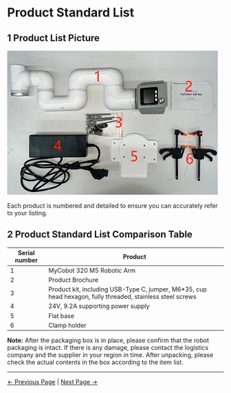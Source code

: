 # Product Standard List

## 1 Product List Picture

![320m5 standard set](../resources/4-FirstInstallAndUse/320m5标准套2.png)

Each product is numbered and detailed to ensure you can accurately refer to your listing.

## 2 Product Standard List Comparison Table

| Serial number | Product |
|------------|-----------------|
| 1 | MyCobot 320 M5 Robotic Arm |
| 2 | Product Brochure |
| 3 | Product kit, including USB-Type C, jumper, M6*35, cup head hexagon, fully threaded, stainless steel screws |
| 4 | 24V, 9.2A supporting power supply |
| 5 | Flat base |
| 6 | Clamp holder |

**Note:** After the packaging box is in place, please confirm that the robot packaging is intact. If there is any damage, please contact the logistics company and the supplier in your region in time. After unpacking, please check the actual contents in the box according to the item list.

---

[← Previous Page](4.2_320_M5_firstUse.md) | [Next Page →](4.2.2-产品开箱.md)
